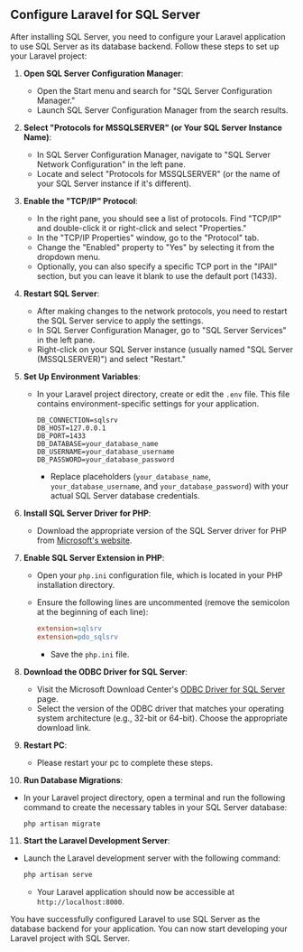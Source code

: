 ## Configure Laravel for SQL Server

After installing SQL Server, you need to configure your Laravel application to use SQL Server as its database backend. Follow these steps to set up your Laravel project:

1. **Open SQL Server Configuration Manager**:
   - Open the Start menu and search for "SQL Server Configuration Manager."
   - Launch SQL Server Configuration Manager from the search results.

2. **Select "Protocols for MSSQLSERVER" (or Your SQL Server Instance Name)**:
   - In SQL Server Configuration Manager, navigate to "SQL Server Network Configuration" in the left pane.
   - Locate and select "Protocols for MSSQLSERVER" (or the name of your SQL Server instance if it's different).

3. **Enable the "TCP/IP" Protocol**:
   - In the right pane, you should see a list of protocols. Find "TCP/IP" and double-click it or right-click and select "Properties."
   - In the "TCP/IP Properties" window, go to the "Protocol" tab.
   - Change the "Enabled" property to "Yes" by selecting it from the dropdown menu.
   - Optionally, you can also specify a specific TCP port in the "IPAll" section, but you can leave it blank to use the default port (1433).

4. **Restart SQL Server**:
   - After making changes to the network protocols, you need to restart the SQL Server service to apply the settings.
   - In SQL Server Configuration Manager, go to "SQL Server Services" in the left pane.
   - Right-click on your SQL Server instance (usually named "SQL Server (MSSQLSERVER)") and select "Restart."

5. **Set Up Environment Variables**:

   - In your Laravel project directory, create or edit the `.env` file. This file contains environment-specific settings for your application.

     ```env
     DB_CONNECTION=sqlsrv
     DB_HOST=127.0.0.1
     DB_PORT=1433
     DB_DATABASE=your_database_name
     DB_USERNAME=your_database_username
     DB_PASSWORD=your_database_password
     ```

     - Replace placeholders (`your_database_name`, `your_database_username`, and `your_database_password`) with your actual SQL Server database credentials.

6. **Install SQL Server Driver for PHP**:

   - Download the appropriate version of the SQL Server driver for PHP from [Microsoft's website](https://docs.microsoft.com/en-us/sql/connect/php/download-drivers-php-sql-server).

7. **Enable SQL Server Extension in PHP**:

   - Open your `php.ini` configuration file, which is located in your PHP installation directory.
   - Ensure the following lines are uncommented (remove the semicolon at the beginning of each line):

     ```ini
     extension=sqlsrv
     extension=pdo_sqlsrv
     ```

     - Save the `php.ini` file.

8. **Download the ODBC Driver for SQL Server**:
   - Visit the Microsoft Download Center's [ODBC Driver for SQL Server](https://docs.microsoft.com/en-us/sql/connect/odbc/download-odbc-driver-for-sql-server) page.
   - Select the version of the ODBC driver that matches your operating system architecture (e.g., 32-bit or 64-bit). Choose the appropriate download link.

9. **Restart PC**:

   - Please restart your pc to complete these steps.

10. **Run Database Migrations**:

   - In your Laravel project directory, open a terminal and run the following command to create the necessary tables in your SQL Server database:

     ```bash
     php artisan migrate
     ```
11. **Start the Laravel Development Server**:

   - Launch the Laravel development server with the following command:

     ```bash
     php artisan serve
     ```

     - Your Laravel application should now be accessible at `http://localhost:8000`.

You have successfully configured Laravel to use SQL Server as the database backend for your application. You can now start developing your Laravel project with SQL Server.
